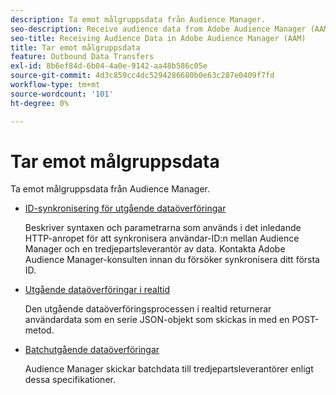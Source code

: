 ```yaml
---
description: Ta emot målgruppsdata från Audience Manager.
seo-description: Receive audience data from Adobe Audience Manager (AAM).
seo-title: Receiving Audience Data in Adobe Audience Manager (AAM)
title: Tar emot målgruppsdata
feature: Outbound Data Transfers
exl-id: 8b6ef84d-6b04-4a0e-9142-aa48b586c05e
source-git-commit: 4d3c859cc4dc5294286680b0e63c287e0409f7fd
workflow-type: tm+mt
source-wordcount: '101'
ht-degree: 0%

---
```


# Tar emot målgruppsdata

Ta emot målgruppsdata från Audience Manager.

* [ID-synkronisering för utgående dataöverföringar](id-sync-outbound.md)

  Beskriver syntaxen och parametrarna som används i det inledande HTTP-anropet för att synkronisera användar-ID:n mellan Audience Manager och en tredjepartsleverantör av data. Kontakta Adobe Audience Manager-konsulten innan du försöker synkronisera ditt första ID.

* [Utgående dataöverföringar i realtid](real-time-outbound-transfers/real-time-outbound-transfers.md)

  Den utgående dataöverföringsprocessen i realtid returnerar användardata som en serie JSON-objekt som skickas in med en POST-metod.

* [Batchutgående dataöverföringar](batch-outbound-transfers/batch-outbound-overview.md)

  Audience Manager skickar batchdata till tredjepartsleverantörer enligt dessa specifikationer.
